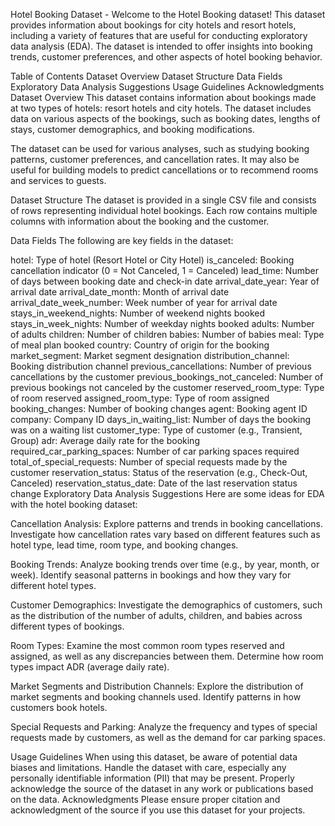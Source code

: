 Hotel Booking Dataset -
Welcome to the Hotel Booking dataset! This dataset provides information about bookings for city hotels and resort hotels, including a variety of features that are useful for conducting exploratory data analysis (EDA). The dataset is intended to offer insights into booking trends, customer preferences, and other aspects of hotel booking behavior.

Table of Contents
Dataset Overview
Dataset Structure
Data Fields
Exploratory Data Analysis Suggestions
Usage Guidelines
Acknowledgments
Dataset Overview
This dataset contains information about bookings made at two types of hotels: resort hotels and city hotels. The dataset includes data on various aspects of the bookings, such as booking dates, lengths of stays, customer demographics, and booking modifications.

The dataset can be used for various analyses, such as studying booking patterns, customer preferences, and cancellation rates. It may also be useful for building models to predict cancellations or to recommend rooms and services to guests.

Dataset Structure
The dataset is provided in a single CSV file and consists of rows representing individual hotel bookings. Each row contains multiple columns with information about the booking and the customer.

Data Fields
The following are key fields in the dataset:

hotel: Type of hotel (Resort Hotel or City Hotel)
is_canceled: Booking cancellation indicator (0 = Not Canceled, 1 = Canceled)
lead_time: Number of days between booking date and check-in date
arrival_date_year: Year of arrival date
arrival_date_month: Month of arrival date
arrival_date_week_number: Week number of year for arrival date
stays_in_weekend_nights: Number of weekend nights booked
stays_in_week_nights: Number of weekday nights booked
adults: Number of adults
children: Number of children
babies: Number of babies
meal: Type of meal plan booked
country: Country of origin for the booking
market_segment: Market segment designation
distribution_channel: Booking distribution channel
previous_cancellations: Number of previous cancellations by the customer
previous_bookings_not_canceled: Number of previous bookings not canceled by the customer
reserved_room_type: Type of room reserved
assigned_room_type: Type of room assigned
booking_changes: Number of booking changes
agent: Booking agent ID
company: Company ID
days_in_waiting_list: Number of days the booking was on a waiting list
customer_type: Type of customer (e.g., Transient, Group)
adr: Average daily rate for the booking
required_car_parking_spaces: Number of car parking spaces required
total_of_special_requests: Number of special requests made by the customer
reservation_status: Status of the reservation (e.g., Check-Out, Canceled)
reservation_status_date: Date of the last reservation status change
Exploratory Data Analysis Suggestions
Here are some ideas for EDA with the hotel booking dataset:

Cancellation Analysis: Explore patterns and trends in booking cancellations. Investigate how cancellation rates vary based on different features such as hotel type, lead time, room type, and booking changes.

Booking Trends: Analyze booking trends over time (e.g., by year, month, or week). Identify seasonal patterns in bookings and how they vary for different hotel types.

Customer Demographics: Investigate the demographics of customers, such as the distribution of the number of adults, children, and babies across different types of bookings.

Room Types: Examine the most common room types reserved and assigned, as well as any discrepancies between them. Determine how room types impact ADR (average daily rate).

Market Segments and Distribution Channels: Explore the distribution of market segments and booking channels used. Identify patterns in how customers book hotels.

Special Requests and Parking: Analyze the frequency and types of special requests made by customers, as well as the demand for car parking spaces.

Usage Guidelines
When using this dataset, be aware of potential data biases and limitations.
Handle the dataset with care, especially any personally identifiable information (PII) that may be present.
Properly acknowledge the source of the dataset in any work or publications based on the data.
Acknowledgments
Please ensure proper citation and acknowledgment of the source if you use this dataset for your projects.
